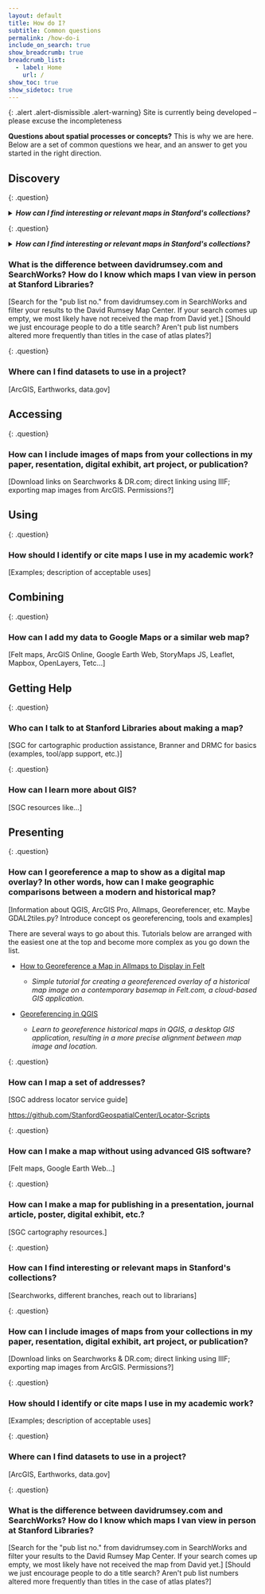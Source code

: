 ```yaml
---
layout: default
title: How do I?
subtitle: Common questions
permalink: /how-do-i
include_on_search: true
show_breadcrumb: true
breadcrumb_list:
  - label: Home
    url: /
show_toc: true
show_sidetoc: true
---
```


{: .alert .alert-dismissible .alert-warning}
Site is currently being developed – please excuse the incompleteness

**Questions about spatial processes or concepts?** This is why we are here. Below are a set of common questions we hear, and an answer to get you started in the right direction.

## Discovery
{: .question}
<details>
  <summary><b><em>How can I find interesting or relevant maps in Stanford's collections?</em></b></summary>
  <div>
 [Searchworks, different branches, reach out to librarians]
  </div>
</details>

{: .question}
<details>
  <summary><b><em>How can I find interesting or relevant maps in Stanford's collections?</em></b></summary>
 # [Searchworks, different branches, reach out to librarians]
</details>



### What is the difference between davidrumsey.com and SearchWorks? How do I know which maps I van view in person at Stanford Libraries?
[Search for the "pub list no." from davidrumsey.com in SearchWorks and filter your results to the David Rumsey Map Center. If your search comes up empty, we most likely have not received the map from David yet.] [Should we just encourage people to do a title search? Aren't pub list numbers altered more frequently than titles in the case of atlas plates?]

{: .question}
### Where can I find datasets to use in a project?
[ArcGIS, Earthworks, data.gov]


## Accessing
{: .question}
### How can I include images of maps from your collections in my paper, resentation, digital exhibit, art project, or publication?
[Download links on Searchworks & DR.com; direct linking using IIIF; exporting map images from ArcGIS. Permissions?]

## Using
{: .question}
### How should I identify or cite maps I use in my academic work?
[Examples; description of acceptable uses]

## Combining
{: .question}
### How can I add my data to Google Maps or a similar web map?
[Felt maps, ArcGIS Online, Google Earth Web, StoryMaps JS, Leaflet, Mapbox, OpenLayers, Tetc...]

## Getting Help
{: .question}
### Who can I talk to at Stanford Libraries about making a map?
[SGC for cartographic production assistance, Branner and DRMC for basics (examples, tool/app support, etc.)]

{: .question}
### How can I learn more about GIS?
[SGC resources like...]

## Presenting
{: .question}
### How can I georeference a map to show as a digital map overlay? In other words, how can I make geographic comparisons between a modern and historical map?
[Information about QGIS, ArcGIS Pro, Allmaps, Georeferencer, etc. Maybe GDAL2tiles.py? Introduce concept os georeferencing, tools and examples]

There are several ways to go about this. Tutorials below are arranged with the easiest one at the top and become more complex as you go down the list. 

- [How to Georeference a Map in Allmaps to Display in Felt](https://docs.google.com/document/d/1bYLQePTx8Cdcke4MZjFw1Kr0r6Isc1J_cki2JZRnUso/edit?usp=sharing)
  - *Simple tutorial for creating a georeferenced overlay of a historical map image on a contemporary basemap in Felt.com, a cloud-based GIS application.*
 
- [Georeferencing in QGIS](https://storymaps.arcgis.com/stories/e8d1d13ca8894643970f315d16010ee9)
  - *Learn to georeference historical maps in QGIS, a desktop GIS application, resulting in a more precise alignment between map image and location.*

{: .question}
### How can I map a set of addresses? 
[SGC address locator service guide]

https://github.com/StanfordGeospatialCenter/Locator-Scripts

{: .question}
### How can I make a map without using advanced GIS software?
[Felt maps, Google Earth Web...]

{: .question}
### How can I make a map for publishing in a presentation, journal article, poster, digital exhibit, etc.?
[SGC cartography resources.]


{: .question}
### How can I find interesting or relevant maps in Stanford's collections?
[Searchworks, different branches, reach out to librarians]

{: .question}
### How can I include images of maps from your collections in my paper, resentation, digital exhibit, art project, or publication?
[Download links on Searchworks & DR.com; direct linking using IIIF; exporting map images from ArcGIS. Permissions?]

{: .question}
### How should I identify or cite maps I use in my academic work?
[Examples; description of acceptable uses]

{: .question}
### Where can I find datasets to use in a project?
[ArcGIS, Earthworks, data.gov]

{: .question}
### What is the difference between davidrumsey.com and SearchWorks? How do I know which maps I van view in person at Stanford Libraries?
[Search for the "pub list no." from davidrumsey.com in SearchWorks and filter your results to the David Rumsey Map Center. If your search comes up empty, we most likely have not received the map from David yet.] [Should we just encourage people to do a title search? Aren't pub list numbers altered more frequently than titles in the case of atlas plates?]


